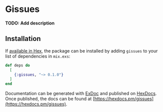# Gissues

**TODO: Add description**

## Installation

If [available in Hex](https://hex.pm/docs/publish), the package can be installed
by adding `gissues` to your list of dependencies in `mix.exs`:

```elixir
def deps do
  [
    {:gissues, "~> 0.1.0"}
  ]
end
```

Documentation can be generated with [ExDoc](https://github.com/elixir-lang/ex_doc)
and published on [HexDocs](https://hexdocs.pm). Once published, the docs can
be found at [https://hexdocs.pm/gissues](https://hexdocs.pm/gissues).

